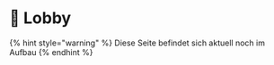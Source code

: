 # 🌸 Lobby

{% hint style="warning" %}
Diese Seite befindet sich aktuell noch im Aufbau&#x20;
{% endhint %}
